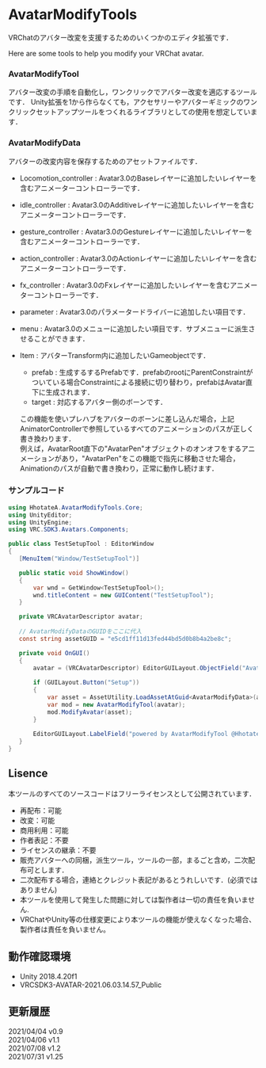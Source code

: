 # AvatarModifyTools

VRChatのアバター改変を支援するためのいくつかのエディタ拡張です．

Here are some tools to help you modify your VRChat avatar.

### AvatarModifyTool
 アバター改変の手順を自動化し，ワンクリックでアバター改変を適応するツールです．
 Unity拡張を1から作らなくても，アクセサリーやアバターギミックのワンクリックセットアップツールをつくれるライブラリとしての使用を想定しています．
 
### AvatarModifyData
  アバターの改変内容を保存するためのアセットファイルです．
 
 - Locomotion_controller : Avatar3.0のBaseレイヤーに追加したいレイヤーを含むアニメーターコントローラーです．
 - idle_controller : Avatar3.0のAdditiveレイヤーに追加したいレイヤーを含むアニメーターコントローラーです．
 - gesture_controller : Avatar3.0のGestureレイヤーに追加したいレイヤーを含むアニメーターコントローラーです．
 - action_controller : Avatar3.0のActionレイヤーに追加したいレイヤーを含むアニメーターコントローラーです．
 - fx_controller : Avatar3.0のFxレイヤーに追加したいレイヤーを含むアニメーターコントローラーです．
 
 - parameter : Avatar3.0のパラメータードライバーに追加したい項目です．
 - menu : Avatar3.0のメニューに追加したい項目です．サブメニューに派生させることができます．
 
 - Item : アバターTransform内に追加したいGameobjectです．
    - prefab : 生成するするPrefabです．prefabのrootにParentConstraintがついている場合Constraintによる接続に切り替わり，prefabはAvatar直下に生成されます．
    - target : 対応するアバター側のボーンです．
  
    この機能を使いプレハブをアバターのボーンに差し込んだ場合，上記AnimatorControllerで参照しているすべてのアニメーションのパスが正しく書き換わります．<br>
  例えば，AvatarRoot直下の"AvatarPen"オブジェクトのオンオフをするアニメーションがあり，"AvatarPen"をこの機能で指先に移動させた場合，Animationのパスが自動で書き換わり，正常に動作し続けます．
 
 ### サンプルコード
 
 ```c#
using HhotateA.AvatarModifyTools.Core;
using UnityEditor;
using UnityEngine;
using VRC.SDK3.Avatars.Components;

public class TestSetupTool : EditorWindow
{
    [MenuItem("Window/TestSetupTool")]

    public static void ShowWindow()
    {
        var wnd = GetWindow<TestSetupTool>();
        wnd.titleContent = new GUIContent("TestSetupTool");
    }

    private VRCAvatarDescriptor avatar;
    
    // AvatarModifyDataのGUIDをここに代入
    const string assetGUID = "e5cd1ff11d13fed44bd5d0b8b4a2be8c";

    private void OnGUI()
    {
        avatar = (VRCAvatarDescriptor) EditorGUILayout.ObjectField("Avatar", avatar, typeof(VRCAvatarDescriptor), true);
        
        if (GUILayout.Button("Setup"))
        {
            var asset = AssetUtility.LoadAssetAtGuid<AvatarModifyData>(assetGUID);
            var mod = new AvatarModifyTool(avatar);
            mod.ModifyAvatar(asset);
        }
        
        EditorGUILayout.LabelField("powered by AvatarModifyTool @HhotateA_xR");
    }
}
```

## Lisence 
本ツールのすべてのソースコードはフリーライセンスとして公開されています．
- 再配布：可能
- 改変：可能
- 商用利用：可能
- 作者表記：不要
- ライセンスの継承：不要
- 販売アバターへの同梱，派生ツール，ツールの一部，まるごと含め，二次配布可とします．
- 二次配布する場合，連絡とクレジット表記があるとうれしいです．(必須ではありません)
- 本ツールを使用して発生した問題に対しては製作者は一切の責任を負いません.
- VRChatやUnity等の仕様変更により本ツールの機能が使えなくなった場合、製作者は責任を負いません。

## 動作確認環境
- Unity 2018.4.20f1
- VRCSDK3-AVATAR-2021.06.03.14.57_Public

## 更新履歴

2021/04/04 v0.9<br>
2021/04/06 v1.1<br>
2021/07/08 v1.2<br>
2021/07/31 v1.25<br>